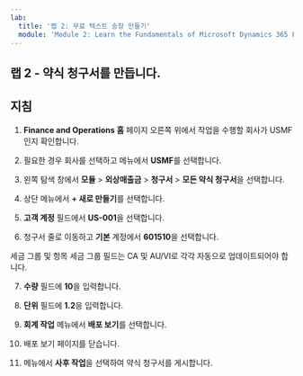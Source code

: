 ```yaml
---
lab:
  title: '랩 2: 무료 텍스트 송장 만들기'
  module: 'Module 2: Learn the Fundamentals of Microsoft Dynamics 365 Finance'
---
```


## <a name="lab-2---create-a-free-text-invoice"></a>랩 2 - 약식 청구서를 만듭니다.

## <a name="instructions"></a>지침

1. **Finance and Operations 홈** 페이지 오른쪽 위에서 작업을 수행할 회사가 USMF인지 확인합니다.

2. 필요한 경우 회사를 선택하고 메뉴에서 **USMF**를 선택합니다.

3. 왼쪽 탐색 창에서 **모듈** > **외상매출금** > **청구서** > **모든 약식 청구서**을 선택합니다.

4. 상단 메뉴에서 **+ 새로 만들기**를 선택합니다.

5. **고객 계정** 필드에서 **US-001**을 선택합니다.

6. 청구서 줄로 이동하고 **기본** 계정에서 **601510**을 선택합니다.

세금 그룹 및 항목 세금 그룹 필드는 CA 및 AU/VI로 각각 자동으로 업데이트되어야 합니다.

7. **수량** 필드에 **10**을 입력합니다.

8. **단위** 필드에 **1.2**응 입력합니다.

9. **회계 작업** 메뉴에서 **배포 보기**를 선택합니다. 

10. 배포 보기 페이지를 닫습니다.

11. 메뉴에서 **사후 작업**을 선택하여 약식 청구서를 게시합니다.
